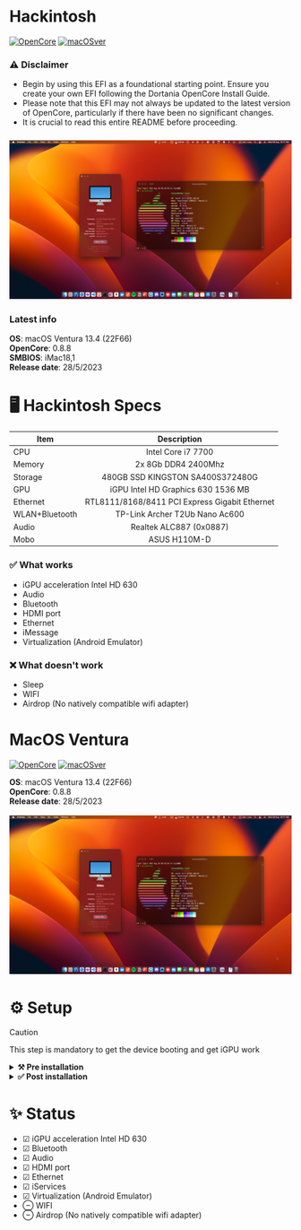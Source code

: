 # Hackintosh

[![OpenCore](https://img.shields.io/badge/OpenCore-0.8.8-blue.svg)](https://github.com/acidanthera/OpenCorePkg)
[![macOSver](https://img.shields.io/badge/macOS-13.4-brightgreen.svg)](https://support.apple.com/HT213843)

### ⚠️ Disclaimer

- Begin by using this EFI as a foundational starting point. Ensure you create your own EFI following the Dortania OpenCore Install Guide.
- Please note that this EFI may not always be updated to the latest version of OpenCore, particularly if there have been no significant changes.
- It is crucial to read this entire README before proceeding.

#####

![About This Mac](https://raw.githubusercontent.com/Hackoak/hackintosh/master/Ventura/Details/About%20This%20Mac_v.png)


### Latest info

**OS**: macOS Ventura 13.4 (22F66)
<br>
**OpenCore**: 0.8.8
<br>
**SMBIOS**: iMac18,1
<br>
**Release date**: 28/5/2023

# 🖥️ Hackintosh Specs

|Item|Description|
|-|:-------:|
|CPU|Intel Core i7 7700|
|Memory|2x 8Gb DDR4 2400Mhz|
|Storage|480GB SSD KINGSTON SA400S372480G |
|GPU|iGPU Intel HD Graphics 630 1536 MB|
|Ethernet|RTL8111/8168/8411 PCI Express Gigabit Ethernet|
|WLAN+Bluetooth|TP-Link Archer T2Ub Nano Ac600|
|Audio|Realtek ALC887 (0x0887)|
|Mobo|ASUS H110M-D|

### ✅️ What works</strong></summary>

- iGPU acceleration Intel HD 630
- Audio
- Bluetooth
- HDMI port
- Ethernet
- iMessage
- Virtualization (Android Emulator)

### ❌️ What doesn't work

- Sleep
- WIFI
- Airdrop (No natively compatible wifi adapter)


# MacOS Ventura
[![OpenCore](https://img.shields.io/badge/OpenCore-0.8.8-blue.svg)](https://github.com/acidanthera/OpenCorePkg)
[![macOSver](https://img.shields.io/badge/macOS-13.4-brightgreen.svg)](https://support.apple.com/HT213843)

**OS**: macOS Ventura 13.4 (22F66)
<br>
**OpenCore**: 0.8.8
<br>
**Release date**: 28/5/2023
<br>
<br>
![About This Mac](https://raw.githubusercontent.com/Hackoak/hackintosh/master/Ventura/Details/About%20This%20Mac_v.png)

# ⚙️ Setup

> [!CAUTION]
> This step is mandatory to get the device booting and get iGPU work

<details>
<summary><strong>⚒️ Pre installation</strong></summary>

1. Download the MacOs Installer image from Open core legacy patcher or anywhere else
2. Use the below command to flash it to USB
```bash
sudo /Applications/Install\ macOS\ Ventura.app/Contents/Resources/createinstallmedia --volume /Volumes/USB_Name
```
3. After completed Mount the USB EFI via Opencore legacy patcher or anything else
4. Copy the EFI under the `Ventura/EFI/Pre install EFI` path & paste under the USB EFI path and rename it to `Pre install EFI > EFI`
5. Boot the Hackintosh with USB
6. You will Notice the Graphics will not work after the setup let fix that in Post installation

#####

</details><details>
<summary><strong>✅ Post installation</strong></summary>

1. Once the Ventura initial Setup completed
2. Mount the System EFI  
3. Copy the EFI under the `Ventura/EFI/Post install EFI` path & paste under the System EFI path and rename it to `Post install EFI > EFI`
4. Open the [OCAuxiliaryTools](https://github.com/ic005k/OCAuxiliaryTools/releases) and load the System EFI `config.plist` file
5. Select `PlatformInfo` (PI) and click the `Generate` button near the `SystemProductName` it will generate the SMBIOS serial.
6. **IMPORTANT:** reminder that you need an **invalid serial!** to check copy and paste the second part saying `Serial: XXXXX..` in [Apple's Check Coverage Page](https://checkcoverage.apple.com/), if you get a red message saying "We're sorry, we're unable to check coverage for this serial number."
 then you're good to go! Otherwise, `Generate` again.
7. once you get the right serial number, click the Save button at top.
8. Restart and enjoy 🎉
⊖−⊟

</details>

##### 

# ✨ Status

- ☑︎  iGPU acceleration Intel HD 630
- ☑︎  Bluetooth
- ☑︎  Audio
- ☑︎  HDMI port
- ☑︎  Ethernet
- ☑︎  iServices
- ☑︎  Virtualization (Android Emulator)
- ⊖  WIFI
- ⊖  Airdrop (No natively compatible wifi adapter)

<!-- 
## Where to Buy

|Part|Link to Buy|
|-|:-------:|
|Mobo ASUS B250F Gaming|https://s.click.aliexpress.com/e/_DF8cacJ|
|CPU Intel i7 7700|https://s.click.aliexpress.com/e/_DllhiMf|
|HyperX Fury DDR4 2400MHz|https://s.click.aliexpress.com/e/_DmuaNi7|
|NVME Gen4 Kingston NV2|https://s.click.aliexpress.com/e/_DdL1G4J|
|Wireless & Bluetooth with AirDrop|https://s.click.aliexpress.com/e/_Dkbexrv| -->
